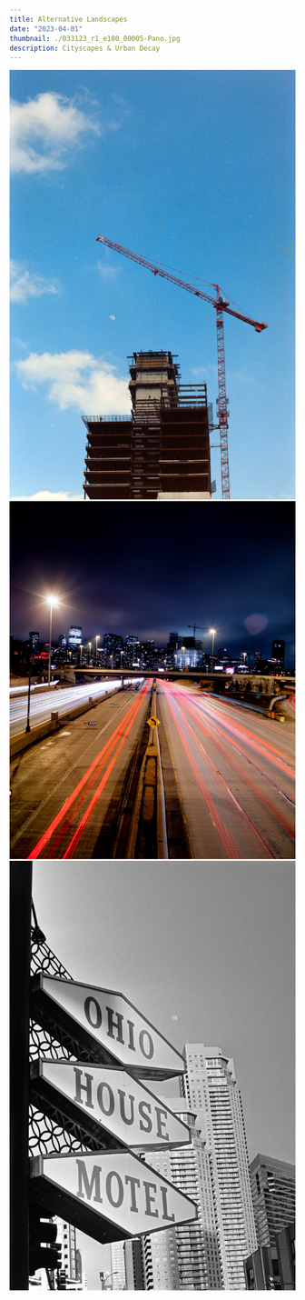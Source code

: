 ```yaml
---
title: Alternative Landscapes
date: "2023-04-01"
thumbnail: ./033123_r1_e100_00005-Pano.jpg
description: Cityscapes & Urban Decay
---
```


![030523_r3_500t_00032.jpg](030523_r3_500t_00032.jpg)
![033123_r1_e100_00005-Pano.jpg](033123_r1_e100_00005-Pano.jpg)
![040323_r1_trix_00021.jpg](040323_r1_trix_00021.jpg)
